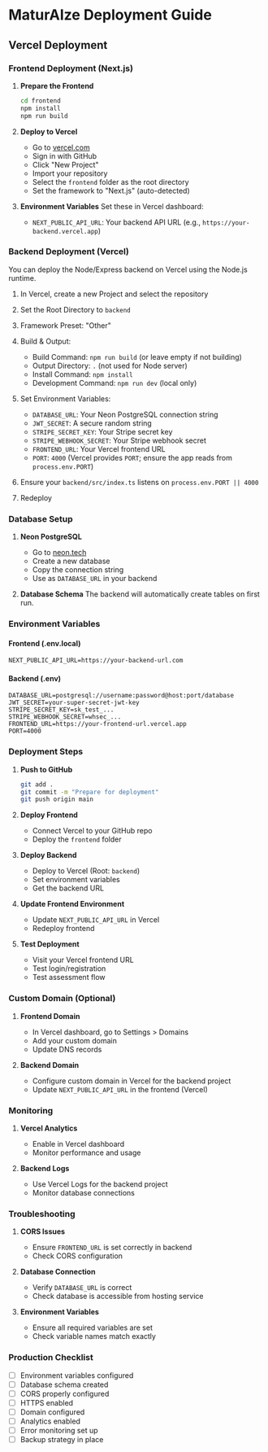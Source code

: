 # MaturAIze Deployment Guide

## Vercel Deployment

### Frontend Deployment (Next.js)

1. **Prepare the Frontend**

   ```bash
   cd frontend
   npm install
   npm run build
   ```

2. **Deploy to Vercel**

   - Go to [vercel.com](https://vercel.com)
   - Sign in with GitHub
   - Click "New Project"
   - Import your repository
   - Select the `frontend` folder as the root directory
   - Set the framework to "Next.js" (auto-detected)

3. **Environment Variables**
   Set these in Vercel dashboard:
   - `NEXT_PUBLIC_API_URL`: Your backend API URL (e.g., `https://your-backend.vercel.app`)

### Backend Deployment (Vercel)

You can deploy the Node/Express backend on Vercel using the Node.js runtime.

1. In Vercel, create a new Project and select the repository
2. Set the Root Directory to `backend`
3. Framework Preset: "Other"
4. Build & Output:
   - Build Command: `npm run build` (or leave empty if not building)
   - Output Directory: `.` (not used for Node server)
   - Install Command: `npm install`
   - Development Command: `npm run dev` (local only)
5. Set Environment Variables:

   - `DATABASE_URL`: Your Neon PostgreSQL connection string
   - `JWT_SECRET`: A secure random string
   - `STRIPE_SECRET_KEY`: Your Stripe secret key
   - `STRIPE_WEBHOOK_SECRET`: Your Stripe webhook secret
   - `FRONTEND_URL`: Your Vercel frontend URL
   - `PORT`: `4000` (Vercel provides `PORT`; ensure the app reads from `process.env.PORT`)

6. Ensure your `backend/src/index.ts` listens on `process.env.PORT || 4000`
7. Redeploy

### Database Setup

1. **Neon PostgreSQL**

   - Go to [neon.tech](https://neon.tech)
   - Create a new database
   - Copy the connection string
   - Use as `DATABASE_URL` in your backend

2. **Database Schema**
   The backend will automatically create tables on first run.

### Environment Variables

#### Frontend (.env.local)

```env
NEXT_PUBLIC_API_URL=https://your-backend-url.com
```

#### Backend (.env)

```env
DATABASE_URL=postgresql://username:password@host:port/database
JWT_SECRET=your-super-secret-jwt-key
STRIPE_SECRET_KEY=sk_test_...
STRIPE_WEBHOOK_SECRET=whsec_...
FRONTEND_URL=https://your-frontend-url.vercel.app
PORT=4000
```

### Deployment Steps

1. **Push to GitHub**

   ```bash
   git add .
   git commit -m "Prepare for deployment"
   git push origin main
   ```

2. **Deploy Frontend**

   - Connect Vercel to your GitHub repo
   - Deploy the `frontend` folder

3. **Deploy Backend**

   - Deploy to Vercel (Root: `backend`)
   - Set environment variables
   - Get the backend URL

4. **Update Frontend Environment**

   - Update `NEXT_PUBLIC_API_URL` in Vercel
   - Redeploy frontend

5. **Test Deployment**

   - Visit your Vercel frontend URL
   - Test login/registration
   - Test assessment flow

### Custom Domain (Optional)

1. **Frontend Domain**

   - In Vercel dashboard, go to Settings > Domains
   - Add your custom domain
   - Update DNS records

2. **Backend Domain**

   - Configure custom domain in Vercel for the backend project
   - Update `NEXT_PUBLIC_API_URL` in the frontend (Vercel)

### Monitoring

1. **Vercel Analytics**

   - Enable in Vercel dashboard
   - Monitor performance and usage

2. **Backend Logs**

   - Use Vercel Logs for the backend project
   - Monitor database connections

### Troubleshooting

1. **CORS Issues**

   - Ensure `FRONTEND_URL` is set correctly in backend
   - Check CORS configuration

2. **Database Connection**

   - Verify `DATABASE_URL` is correct
   - Check database is accessible from hosting service

3. **Environment Variables**

   - Ensure all required variables are set
   - Check variable names match exactly

### Production Checklist

- [ ] Environment variables configured
- [ ] Database schema created
- [ ] CORS properly configured
- [ ] HTTPS enabled
- [ ] Domain configured
- [ ] Analytics enabled
- [ ] Error monitoring set up
- [ ] Backup strategy in place
